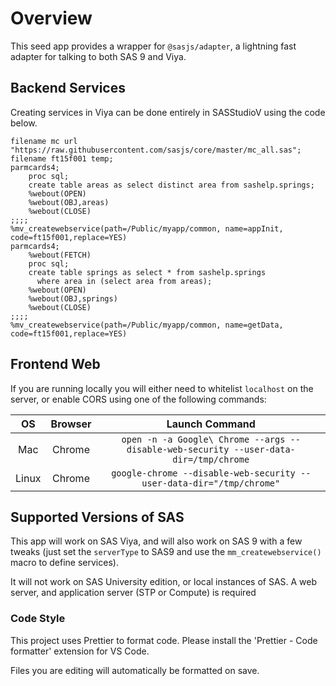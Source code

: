 # Overview

This seed app provides a wrapper for `@sasjs/adapter`, a lightning fast adapter for talking to both SAS 9 and Viya.

## Backend Services

Creating services in Viya can be done entirely in SASStudioV using the code below.

```
filename mc url "https://raw.githubusercontent.com/sasjs/core/master/mc_all.sas";
filename ft15f001 temp;
parmcards4;
    proc sql;
    create table areas as select distinct area from sashelp.springs;
    %webout(OPEN)
    %webout(OBJ,areas)
    %webout(CLOSE)
;;;;
%mv_createwebservice(path=/Public/myapp/common, name=appInit, code=ft15f001,replace=YES)
parmcards4;
    %webout(FETCH)
    proc sql;
    create table springs as select * from sashelp.springs
      where area in (select area from areas);
    %webout(OPEN)
    %webout(OBJ,springs)
    %webout(CLOSE)
;;;;
%mv_createwebservice(path=/Public/myapp/common, name=getData, code=ft15f001,replace=YES)
```

## Frontend Web

If you are running locally you will either need to whitelist `localhost` on the server, or enable CORS using one of the following commands:

|  OS   | Browser |                                    Launch Command                                     |
| :---: | :-----: | :-----------------------------------------------------------------------------------: |
|  Mac  | Chrome  | `open -n -a Google\ Chrome --args --disable-web-security --user-data-dir=/tmp/chrome` |
| Linux | Chrome  |         `google-chrome --disable-web-security --user-data-dir="/tmp/chrome"`          |

## Supported Versions of SAS

This app will work on SAS Viya, and will also work on SAS 9 with a few tweaks (just set the `serverType` to SAS9 and use the `mm_createwebservice()` macro to define services).

It will not work on SAS University edition, or local instances of SAS. A web server, and application server (STP or Compute) is required

### Code Style

This project uses Prettier to format code.
Please install the 'Prettier - Code formatter' extension for VS Code.

Files you are editing will automatically be formatted on save.
